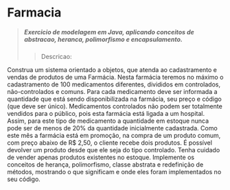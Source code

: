 # Farmacia

> <h5>Exercicio de modelagem em Java, aplicando conceitos de abstracao, heranca, polimorfismo e encapsulamento.</h5>
> 
>> <p>Descricao:
  Construa um sistema orientado a objetos, que atenda ao cadastramento e vendas de 
produtos de uma Farmácia. Nesta farmácia teremos no máximo o cadastramento de 100 
medicamentos diferentes, divididos em controlados, não-controlados e comuns. Para 
cada medicamento deve ser informada a quantidade que está sendo disponibilizada na 
farmácia, seu preço e código (que deve ser único). Medicamentos controlados não 
podem ser totalmente vendidos para o público, pois esta farmácia está ligada a um 
hospital. Assim, para este tipo de medicamento a quantidade em estoque nunca pode 
ser de menos de 20% da quantidade inicialmente cadastrada. Como este mês a 
farmácia está em promoção, na compra de um produto comum, com preço abaixo de R$ 
2,50, o cliente recebe dois produtos. É possível devolver um produto desde que ele seja 
do tipo controlado. Tenha cuidado de vender apenas produtos existentes no estoque. 
Implemente os conceitos de herança, polimorfismo, classe abstrata e redefinição de 
métodos, mostrando o que significam e onde eles foram implementados no seu código.
</p>
